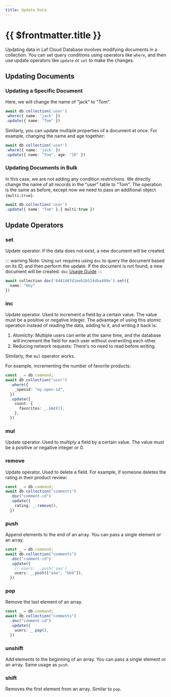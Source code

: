 ```yaml
---
title: Update Data
---
```


# {{ $frontmatter.title }}

Updating data in Laf Cloud Database involves modifying documents in a collection. You can set query conditions using operators like `where`, and then use update operators like `update` or `set` to make the changes.

## Updating Documents

### Updating a Specific Document

Here, we will change the name of "jack" to "Tom".

```typescript
await db.collection('user')
.where({ name: 'jack' })
.update({ name: "Tom" })
```

Similarly, you can update multiple properties of a document at once. For example, changing the name and age together:

```typescript
await db.collection('user')
.where({ name: 'jack' })
.update({ name: "Tom", age: "18" })
```

### Updating Documents in Bulk

In this case, we are not adding any condition restrictions. We directly change the name of all records in the "user" table to "Tom". The operation is the same as before, except now we need to pass an additional object `{multi:true}`.

```typescript
await db.collection('user')
.update({ name: "Tom" },{ multi:true })
```

## Update Operators

### set

Update operator. If the data does not exist, a new document will be created.

::: warning
Note: Using `set` requires using `doc` to query the document based on its ID, and then perform the update. If the document is not found, a new document will be created.
`doc` [Usage Guide](/guide/db/find.html#根据id查询数据)
:::

```typescript
await collection.doc('644148fd1eeb2b524dba499e').set({
  name: "Hey"
})
```

### inc

Update operator. Used to increment a field by a certain value. The value must be a positive or negative integer. The advantage of using this atomic operation instead of reading the data, adding to it, and writing it back is:

1. Atomicity: Multiple users can write at the same time, and the database will increment the field for each user without overwriting each other.
2. Reducing network requests: There's no need to read before writing.

Similarly, the `mul` operator works.

For example, incrementing the number of favorite products:

```typescript
const _ = db.command;
await db.collection("user")
  .where({
    _openid: "my-open-id",
  })
  .update({
    count: {
      favorites: _.inc(1),
    },
  })
```

### mul

Update operator. Used to multiply a field by a certain value. The value must be a positive or negative integer or 0.

### remove

Update operator. Used to delete a field. For example, if someone deletes the rating in their product review:

```typescript
const _ = db.command;
await db.collection("comments")
  .doc("comment-id")
  .update({
    rating: _.remove(),
  })
```

### push

Append elements to the end of an array. You can pass a single element or an array.

```typescript
const _ = db.command;
await db.collection("comments")
  .doc("comment-id")
  .update({
    // users: _.push('aaa')
    users: _.push(["aaa", "bbb"]),
  })
```

### pop

Remove the last element of an array.

```typescript
const _ = db.command;
await db.collection("comments")
  .doc("comment-id")
  .update({
    users: _.pop(),
  })
```

### unshift

Add elements to the beginning of an array. You can pass a single element or an array. Same usage as `push`.

### shift

Removes the first element from an array. Similar to `pop`.